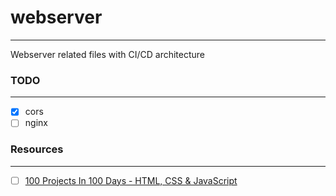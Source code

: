 # webserver
---
Webserver related files with CI/CD architecture

### TODO
---
- [x] cors
- [ ] nginx

### Resources
---
- [ ] [100 Projects In 100 Days - HTML, CSS & JavaScript](https://github.com/solygambas/html-css-javascript-projects)
